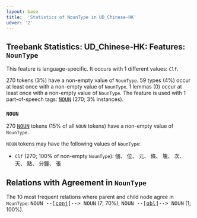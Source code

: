 ```yaml
---
layout: base
title:  'Statistics of NounType in UD_Chinese-HK'
udver: '2'
---
```


## Treebank Statistics: UD_Chinese-HK: Features: `NounType`

This feature is language-specific.
It occurs with 1 different values: `Clf`.

270 tokens (3%) have a non-empty value of `NounType`.
59 types (4%) occur at least once with a non-empty value of `NounType`.
1 lemmas (0) occur at least once with a non-empty value of `NounType`.
The feature is used with 1 part-of-speech tags: <tt><a href="zh_hk-pos-NOUN.html">NOUN</a></tt> (270; 3% instances).

### `NOUN`

270 <tt><a href="zh_hk-pos-NOUN.html">NOUN</a></tt> tokens (15% of all `NOUN` tokens) have a non-empty value of `NounType`.

`NOUN` tokens may have the following values of `NounType`:

* `Clf` (270; 100% of non-empty `NounType`): 個、 位、 元、 條、 塊、 次、 天、 點、 分鐘、 張

## Relations with Agreement in `NounType`

The 10 most frequent relations where parent and child node agree in `NounType`:
<tt>NOUN --[<tt><a href="zh_hk-dep-conj.html">conj</a></tt>]--> NOUN</tt> (7; 70%),
<tt>NOUN --[<tt><a href="zh_hk-dep-obl.html">obl</a></tt>]--> NOUN</tt> (1; 100%).

